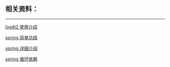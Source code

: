 ## 相关资料：
---

[log4j2 使用介绍](https://blog.csdn.net/vbirdbest/article/details/71751835)

[spring 简单总结](https://juejin.im/post/5e01fc4ef265da33d74435cf)

[spring 详细介绍](https://mp.weixin.qq.com/s?__biz=MzU5MDgzOTYzMw==&mid=2247484640&idx=1&sn=41b813b09eb228343f7ac6c22dcc0f94&scene=21#wechat_redirect)

[spring 循环依赖](https://mp.weixin.qq.com/s/pZjfogfqqtMdFjiFdnMtLg)

